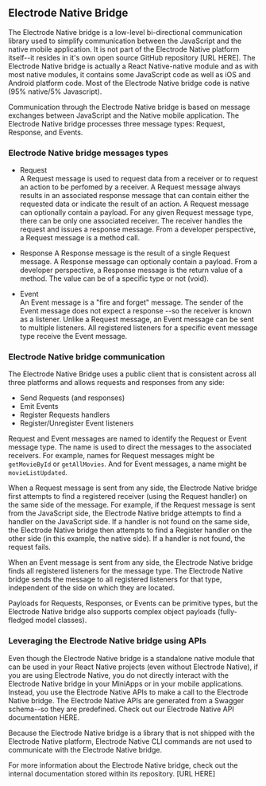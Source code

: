 ## Electrode Native Bridge

The Electrode Native bridge is a low-level bi-directional communication library used to simplify communication between the JavaScript and the native mobile application. It is not part of the Electrode Native platform itself--it resides in it's own open source GitHub repository [URL HERE]. The Electrode Native bridge is actually a React Native-native module and as with most native modules, it contains some JavaScript code as well as iOS and Android platform code. Most of the Electrode Native bridge code is native (95% native/5% Javascript).

Communication through the Electrode Native bridge is based on message exchanges between JavaScript and the Native mobile application. The Electrode Native bridge processes three message types: Request, Response, and Events.

### Electrode Native bridge messages types

- Request  
A Request message is used to request data from a receiver or to request an action to be perfomed by a receiver. A Request message always results in an associated response message that can contain either the requested data or indicate the result of an action. A Request message can optionally contain a payload. For any given Request message type, there can be only one associated receiver. The receiver handles the request and issues a response message. From a developer perspective, a Request message is a method call.

- Response
A Response message is the result of a single Request message. A Response message can optionaly contain a payload.  From a developer perspective, a Response message is the return value of a method. The value can be of a specific type or not (void).

- Event  
An Event message is a "fire and forget" message. The sender of the Event message does not expect a response --so the receiver is known as a listener. Unlike a Request message, an Event message can be sent to multiple listeners. All registered listeners for a specific event message type receive the Event message.

### Electrode Native bridge communication

The Electrode Native Bridge uses a public client that is consistent across all three platforms and allows requests and responses from any side:

- Send Requests (and responses)
- Emit Events
- Register Requests handlers
- Register/Unregister Event listeners

Request and Event messages are named to identify the Request or Event message type. The name is used to direct the messages to the associated receivers. For example, names for Request messages might be `getMovieById` or `getAllMovies`. And for Event messages, a name might be `movieListUpdated`.

When a Request message is sent from any side, the Electrode Native bridge first attempts to find a registered receiver (using the Request handler) on the same side of the message. For example, if the Request message is sent from the JavaScript side, the Electrode Native bridge attempts to find a handler on the JavaScript side. If a handler is not found on the same side, the Electrode Native bridge then attempts to find a Register handler on the other side (in this example, the native side). If a handler is not found, the request fails.

When an Event message is sent from any side, the Electrode Native bridge finds all registered listeners for the message type. The Electrode Native bridge sends the message to all registered listeners for that type, independent of the side on which they are located.

Payloads for Requests, Responses, or Events can be primitive types, but the Electrode Native bridge also supports complex object payloads (fully-fledged model classes).

### Leveraging the Electrode Native bridge using APIs

Even though the Electrode Native bridge is a standalone native module that can be used in your React Native projects (even without Electrode Native), if you are using Electrode Native, you do not directly interact with the Electrode Native bridge in your MiniApps or in your mobile applications. Instead, you use the Electrode Native APIs to make a call to the Electrode Native bridge. The Electrode Native APIs are generated from a Swagger schema--so they are predefined. Check out our Electrode Native API documentation HERE.

Because the Electrode Native bridge is a library that is not shipped with the Electrode Native platform, Electrode Native CLI commands are not used to communicate with the Electrode Native bridge.

For more information about the Electrode Native bridge, check out the internal documentation stored within its repository. [URL HERE]

